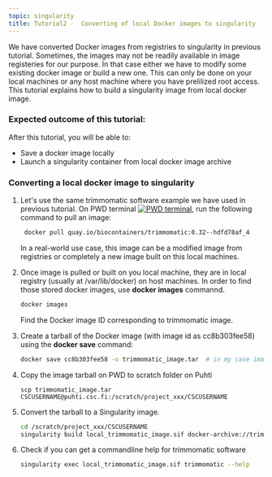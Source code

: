 ```yaml
---
topic: singularity
title: Tutorial2 -  Converting of local Docker images to singularity 
---
```


We have converted Docker images from registries to singularity in previous tutorial. Sometimes, the images may not be readily available in image registeries for our purpose. In that case either we have to modify some existing docker image or build a new one. This can only be done on your local machines or any host machine where you have prelilized root access. This tutorial explains how to build a singularity image from local docker image. 

###  Expected outcome of this tutorial:
After this tutorial, you will be able to:
- Save a docker image locally 
- Launch a singularity container from local docker image archive

### Converting a local docker image to singularity 

1. Let's use the same trimmomatic software example we have used in previous tutorial. On PWD terminal [![PWD terminal](https://cdn.rawgit.com/play-with-docker/stacks/cff22438/assets/images/button.png)](http://labs.play-with-docker.com/), run the following command to pull an image:

   ```bash
    docker pull quay.io/biocontainers/trimmomatic:0.32--hdfd78af_4
   ```
   In a real-world use case, this image can be a modified image from registries or completely a new image built on this local machines. 
  
2. Once image is pulled or built on you local machine, they are in  local registry (usually at /var/lib/docker) on host machines. In order to find those stored
   docker images, use **docker images** commannd. 
  
   ```bash  
   docker images
   ```
     Find the Docker image ID corresponding to trimmomatic image.
  
3. Create a tarball of the Docker image (with image id as cc8b303fee58)  using the **docker save** command:
  
   ```bash
   docker save cc8b303fee58 -o trimmomatic_image.tar  # in my case image_id is : cc8b303fee58
   ```

4. Copy the image tarball on PWD to scratch folder on Puhti 

   ```  
   scp trimmomatic_image.tar CSCUSERNAME@puhti.csc.fi:/scratch/project_xxx/CSCUSERNAME
   ```

5. Convert the tarball to a Singularity image. 
 
    ```bash
    cd /scratch/project_xxx/CSCUSERNAME
    singularity build local_trimmomatic_image.sif docker-archive://trimmomatic_tar
    ```
  
6. Check if you can get a commandline help for trimmomatic software

    ```bash
   singularity exec local_trimmomatic_image.sif trimmomatic --help
   ```
